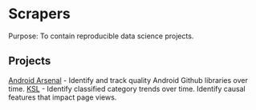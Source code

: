 # Scrapers

Purpose: To contain reproducible data science projects. 

## Projects

[Android Arsenal](https://github.com/jpotts18/scrapers/tree/master/android-arsenal) - Identify and track quality Android Github libraries over time.
[KSL](https://github.com/jpotts18/scrapers/tree/master/ksl) - Identify classified category trends over time. Identify causal features that impact page views. 